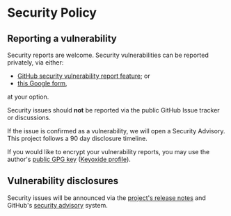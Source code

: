 # Security Policy

## Reporting a vulnerability

Security reports are welcome. Security vulnerabilities can be reported
privately, via either:

- [GitHub security vulnerability report feature](https://docs.github.com/en/code-security/security-advisories/guidance-on-reporting-and-writing-information-about-vulnerabilities/privately-reporting-a-security-vulnerability#privately-reporting-a-security-vulnerability);
  or
- [this Google form](https://forms.gle/pEzZbbpuCfoSynX69),

at your option.

Security issues should **not** be reported via the public GitHub Issue tracker
or discussions.

If the issue is confirmed as a vulnerability, we will open a Security Advisory.
This project follows a 90 day disclosure timeline.

If you would like to encrypt your vulnerability reports, you may use the
author's
[public GPG key](https://keys.openpgp.org/vks/v1/by-fingerprint/102588418FF7E165696490A206E8A973494808A2)
([Keyoxide profile](https://keyoxide.org/102588418ff7e165696490a206e8a973494808a2)).

## Vulnerability disclosures

Security issues will be announced via the
[project's release notes](https://github.com/ilai-deutel/kibi/releases) and
GitHub's [security advisory](https://github.com/ilai-deutel/kibi/security)
system.
